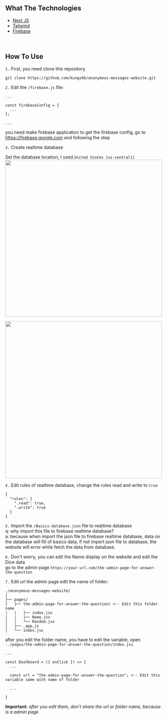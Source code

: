 ## What The Technologies
<ul>
  <li>
    <a href="https://nextjs.org" target="_blank">Next JS</a>
  </li>
  <li>
    <a href="https://tailwindcss.com" target="_blank">Tailwind</a>
  </li>
  <li>
    <a href="https://firebase.google.com" target="_blank">Firebase</a>
  </li>
</ul>



<br>

## How To Use
`1.` First, you need clone this repository 
```
git clone https://github.com/kungs66/anonymous-messages-website.git
```

`2.` Edit the ``/firebase.js`` file:
```
...

const firebaseConfig = {
  ...
};

...

```
you need make firebase application to get the firebase config, go to https://firebase.google.com and following the step


`3.` Create realtime database

Set the database location, I used ``United States (us-central1)``
<br>
<img src="https://user-images.githubusercontent.com/79618538/208272066-d0738738-2680-4ad1-b049-0fa65b91cbcc.png" width="500" />

<img src="https://user-images.githubusercontent.com/79618538/208272230-8561c19a-f2b3-4900-8de5-da54637bd415.png" width="500" />


`4.` Edit rules of realtime database, change the rules read and write to `true`
```
{
  "rules": {
    ".read": true,
    ".write": true
  }
}
```


`5.` Import the ``/Basics-database.json`` file to realtime database <br>
  q: why import this file to firebase realtime database? <br>
  a: because when import the json file to firebase realtime database, data on the database will fill of basics data, if not import json file to database, the website will error while fetch the data from database.


`6.` Don't worry, you can edit the Name display on the website and edit the Dice data <br>
go to the admin page `https://your-url.com/the-admin-page-for-answer-the-question`


`7.` Edit url the admin page
edit the name of folder:
```
./anonymous-messages-website/
│
├── pages/
│   ├── the-admin-page-for-answer-the-question/ <-- Edit this folder name
|   |   ├── index.jsx
|   |   ├── Name.jsx
|   |   └── Random.jsx
│   ├── _app.js
│   └── index.jsx
```
after you edit the folder name, you have to edit the variable, open ``../pages/the-admin-page-for-answer-the-question/index.jsx`` 
```
...

const Dashboard = ({ onClick }) => {
  ...

  const url = "the-admin-page-for-answer-the-question"; <-- Edit this variable same with name of folder

  ...

}
```
**Important**: *after you edit them, don't share the url or folder name, because is a admin page*
